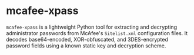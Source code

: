 # mcafee-xpass
`mcafee-xpass` is a lightweight Python tool for extracting and decrypting administrator passwords from McAfee's `Sitelist.xml` configuration files. It decodes base64-encoded, XOR-obfuscated, and 3DES-encrypted password fields using a known static key and decryption scheme.
